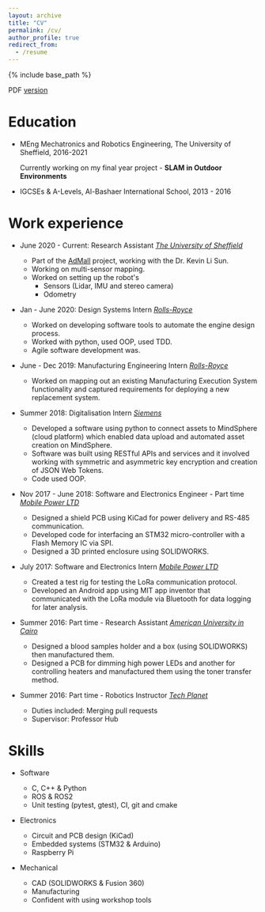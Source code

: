 ```yaml
---
layout: archive
title: "CV"
permalink: /cv/
author_profile: true
redirect_from:
  - /resume
---
```


{% include base_path %}

PDF [version](https://drive.google.com/file/d/1UK0_Sg46OszPWeG2tXUfCK1WICtQ15oM/view?usp=sharing)

Education
======
* MEng Mechatronics and Robotics Engineering, The University of Sheffield, 2016-2021

  Currently working on my final year project - **SLAM in Outdoor Environments**
* IGCSEs & A-Levels, Al-Bashaer International School, 2013 - 2016

Work experience
======
* June 2020 - Current: Research Assistant
  *[The University of Sheffield](sheffield.ac.uk)*
  * Part of the [AdMall](https://sites.google.com/view/fairsapce-admall/) project, working with the Dr. Kevin Li Sun.
  * Working on multi-sensor mapping.
  * Worked on setting up the robot's
    * Sensors (Lidar, IMU and stereo camera)
    * Odometry

* Jan - June 2020: Design Systems Intern
  *[Rolls-Royce](https://www.rolls-royce.com/)*
  * Worked on developing software tools to automate the engine design process.
  * Worked with python, used OOP, used TDD.
  * Agile software development was.

* June - Dec 2019: Manufacturing Engineering Intern
  *[Rolls-Royce](https://www.rolls-royce.com/)*
  * Worked on mapping out an existing Manufacturing Execution System functionality
    and captured requirements for deploying a new replacement system.

* Summer 2018: Digitalisation Intern
  *[Siemens](https://new.siemens.com/global/en.html)*
  * Developed a software using python to connect assets to MindSphere (cloud platform) which
    enabled data upload and automated asset creation on MindSphere.
  * Software was built using RESTful APIs and services and it involved working with symmetric and
    asymmetric key encryption and creation of JSON Web Tokens.
  * Code used OOP.

* Nov 2017 - June 2018: Software and Electronics Engineer - Part time 
  *[Mobile Power LTD](https://www.mobile-power.co.uk/)*
  * Designed a shield PCB using KiCad for power delivery and RS-485 communication.
  * Developed code for interfacing an STM32 micro-controller with a Flash Memory IC via SPI.
  * Designed a 3D printed enclosure using SOLIDWORKS.

* July 2017: Software and Electronics Intern 
  *[Mobile Power LTD](https://www.mobile-power.co.uk/)*
  * Created a test rig for testing the LoRa communication protocol.
  * Developed an Android app using MIT app inventor that communicated with the LoRa module via
    Bluetooth for data logging for later analysis.

* Summer 2016: Part time - Research Assistant 
  *[American University in Cairo](https://www.aucegypt.edu/home)*
  * Designed a blood samples holder and a box (using SOLIDWORKS) then manufactured them.
  * Designed a PCB for dimming high power LEDs and another for controlling heaters and
    manufactured them using the toner transfer method.

* Summer 2016: Part time - Robotics Instructor 
  *[Tech Planet](http://www.techplaneteg.com/)*
  * Duties included: Merging pull requests
  * Supervisor: Professor Hub

Skills
======
* Software
  * C, C++ & Python
  * ROS & ROS2
  * Unit testing (pytest, gtest), CI, git and cmake

* Electronics
  * Circuit and PCB design (KiCad)
  * Embedded systems (STM32 & Arduino)
  * Raspberry Pi

* Mechanical
  * CAD (SOLIDWORKS & Fusion 360)
  * Manufacturing
  * Confident with using workshop tools
